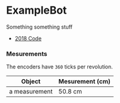 # ExampleBot
Something something stuff

 - [2018 Code](https://todo.link/test)

### Mesurements

The encoders have `360` ticks per revolution.

| Object | Mesurement (cm) |
| -- | -- |
| a measurement | 50.8 cm |